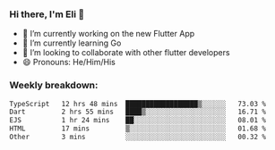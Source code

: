 ### Hi there, I'm Eli 👋
- 🔭 I’m currently working on the new Flutter App
- 🌱 I’m currently learning Go
- 🦄 I’m looking to collaborate with other flutter developers
- 😄 Pronouns: He/Him/His

### Weekly breakdown:
<!--START_SECTION:waka-->

```txt
TypeScript   12 hrs 48 mins  ██████████████████▒░░░░░░   73.03 %
Dart         2 hrs 55 mins   ████▒░░░░░░░░░░░░░░░░░░░░   16.71 %
EJS          1 hr 24 mins    ██░░░░░░░░░░░░░░░░░░░░░░░   08.01 %
HTML         17 mins         ▒░░░░░░░░░░░░░░░░░░░░░░░░   01.68 %
Other        3 mins          ░░░░░░░░░░░░░░░░░░░░░░░░░   00.32 %
```

<!--END_SECTION:waka-->
